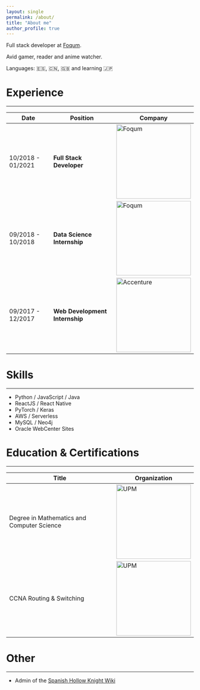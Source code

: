 ```yaml
---
layout: single
permalink: /about/
title: "About me"
author_profile: true
---
```


Full stack developer at [Foqum](https://foqum.io).

Avid gamer, reader and anime watcher.

Languages: :es:, :cn:, :uk: and learning :jp:

# Experience

---

| Date              | Position                       | Company                                                                                                                                                            |
| ----------------- | ------------------------------ | ------------------------------------------------------------------------------------------------------------------------------------------------------------------ |
| 10/2018 - 01/2021 | **Full Stack Developer**       | <a href="https://foqum.io"><img src="https://i.imgur.com/NeCw0UF.png" alt="Foqum" width="200"/></a>                                                                |
| 09/2018 - 10/2018 | **Data Science Internship**    | <a href="https://foqum.io"><img src="https://i.imgur.com/NeCw0UF.png" alt="Foqum" width="200"/></a>                                                                |
| 09/2017 - 12/2017 | **Web Development Internship** | <a href="https://www.accenture.com"><img src="https://www.appian.com/wp-content/uploads/2019/04/Acc_Logo_Black_Purple_RGB-2.png" alt="Accenture" width="200"/></a> |

# Skills

---

- Python / JavaScript / Java
- ReactJS / React Native
- PyTorch / Keras
- AWS / Serverless
- MySQL / Neo4j
- Oracle WebCenter Sites

# Education & Certifications

---

| Title                                      | Organization                                                                                                                                                                                  |
| ------------------------------------------ | --------------------------------------------------------------------------------------------------------------------------------------------------------------------------------------------- |
| Degree in Mathematics and Computer Science | <a href="https://www.upm.es"><img src="https://www.upm.es/sfs/Rectorado/Gabinete%20del%20Rector/Logos/UPM/CEI/LOGOTIPO%20leyenda%20color%20JPG%20p.png" alt="UPM" width="200"/></a>           |
| CCNA Routing & Switching                   | <a href="https://www.cisco.com"><img src="https://upload.wikimedia.org/wikipedia/commons/thumb/0/08/Cisco_logo_blue_2016.svg/1200px-Cisco_logo_blue_2016.svg.png" alt="UPM" width="200"/></a> |

# Other

---

- Admin of the [Spanish Hollow Knight Wiki](https://hollowknight.fandom.com/es/wiki/Hollow_Knight_Wiki)
